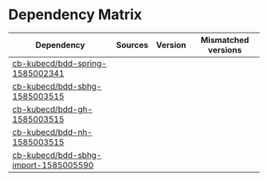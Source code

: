 # Dependency Matrix

Dependency | Sources | Version | Mismatched versions
---------- | ------- | ------- | -------------------
[cb-kubecd/bdd-spring-1585002341](https://github.com/cb-kubecd/bdd-spring-1585002341.git) |  | []() | 
[cb-kubecd/bdd-sbhg-1585003515](https://github.com/cb-kubecd/bdd-sbhg-1585003515.git) |  | []() | 
[cb-kubecd/bdd-gh-1585003515](https://github.com/cb-kubecd/bdd-gh-1585003515.git) |  | []() | 
[cb-kubecd/bdd-nh-1585003515](https://github.com/cb-kubecd/bdd-nh-1585003515.git) |  | []() | 
[cb-kubecd/bdd-sbhg-import-1585005590](https://github.com/cb-kubecd/bdd-sbhg-import-1585005590.git) |  | []() | 
